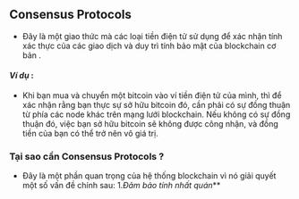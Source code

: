 ## Consensus Protocols

- Đây là một giao thức mà các loại tiền điện tử sử dụng để xác nhận tính xác thực của các giao dịch và duy trì tính bảo mật của blockchain cơ bản .

#### _Ví dụ_ :

- Khi bạn mua và chuyển một bitcoin vào ví tiền điện tử của mình, thì để xác nhận rằng bạn thực sự sở hữu bitcoin đó, cần phải có sự đồng thuận từ phía các node khác trên mạng lưới blockchain. Nếu không có sự đồng thuận đó, việc bạn sở hữu bitcoin sẽ không được công nhận, và đồng tiền của bạn có thể trở nên vô giá trị.

### Tại sao cần Consensus Protocols ?

- Đây là một phần quan trọng của hệ thống blockchain vì nó giải quyết một số vấn đề chính sau:
  1._Đảm bảo tính nhất quán_**
